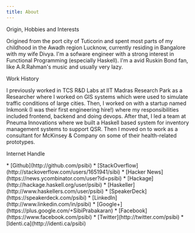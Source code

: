 ```yaml
---
title: About
---
```


<span class="heading-label">Origin, Hobbies and Interests</span>

Origined from the port city of Tuticorin and spent most parts of my
childhood in the Awadh region Lucknow, currently residing in Bangalore
with my wife Divya. I'm a sofware engineer with a strong interest in
Functional Programming (especially Haskell). I'm a avid Ruskin Bond
fan, like A.R.Rahman's music and usually very lazy.

<span class="heading-label">Work History</span>

I previously worked in TCS R&D Labs at IIT Madras Research Park as a
Researcher where I worked on GIS systems which were used to simulate
traffic conditions of large cities. Then, I worked on with a startup
named Inkmonk (I was their first engineering hire!) where my
responsibilities included frontend, backend and doing devops. After
that, I led a team at Pneuma Innovations where we built a Haskell
based system for inventory management systems to support QSR. Then I
moved on to work as a consultant for McKinsey & Company on some of their
health-related prototypes.

<span class="heading-label">Internet Handle</span>

<div class="container portfolio">
<div class="row">
* [Github](http://github.com/psibi)
* [StackOverflow](http://stackoverflow.com/users/1651941/sibi)
* [Hacker News](https://news.ycombinator.com/user?id=psibi)
* [Hackage](http://hackage.haskell.org/user/psibi)
* [Haskeller](http://www.haskellers.com/user/psibi)
* [SpeakerDeck](https://speakerdeck.com/psibi)
* [LinkedIn](http://www.linkedin.com/in/psibi)
* [Google+](https://plus.google.com/+SibiPrabakaran)
* [Facebook](https://www.facebook.com/psibi)
* [Twitter](http://twitter.com/psibi)
* [Identi.ca](http://identi.ca/psibi)
</div class="row">
</div>
